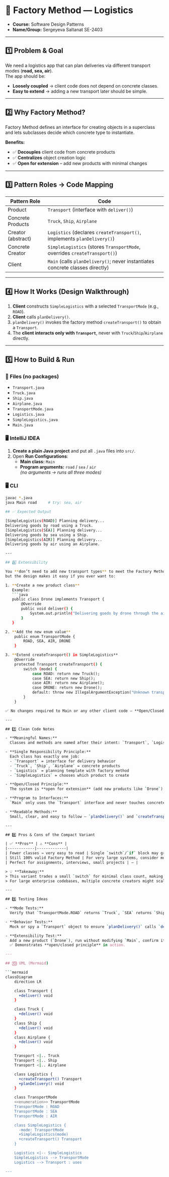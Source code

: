 # 🚚 Factory Method — Logistics 
- **Course:** Software Design Patterns
- **Name/Group:** Sergeyeva Saltanat SE-2403

---

## 1️⃣ Problem & Goal
We need a logistics app that can plan deliveries via different transport modes (**road, sea, air**).  
The app should be:
- **Loosely coupled** → client code does not depend on concrete classes.
- **Easy to extend** → adding a new transport later should be simple.

---

## 2️⃣ Why Factory Method?
Factory Method defines an interface for creating objects in a superclass and lets subclasses decide which concrete type to instantiate.

**Benefits:**
- ✅ **Decouples** client code from concrete products  
- ✅ **Centralizes** object creation logic  
- ✅ **Open for extension** – add new products with minimal changes  

---

## 3️⃣ Pattern Roles → Code Mapping
| **Pattern Role** | **Code** |
|------------------|----------|
| Product          | `Transport` (interface with `deliver()`) |
| Concrete Products| `Truck`, `Ship`, `Airplane` |
| Creator (abstract) | `Logistics` (declares `createTransport()`, implements `planDelivery()`) |
| Concrete Creator | `SimpleLogistics` (stores `TransportMode`, overrides `createTransport()`) |
| Client           | `Main` (calls `planDelivery()`; never instantiates concrete classes directly) |

---

## 4️⃣ How It Works (Design Walkthrough)
1. **Client** constructs `SimpleLogistics` with a selected `TransportMode` (e.g., `ROAD`).  
2. **Client** calls `planDelivery()`.  
3. `planDelivery()` invokes the factory method `createTransport()` to obtain a `Transport`.  
4. The **client interacts only with `Transport`**, never with `Truck`/`Ship`/`Airplane` directly.

---

## 5️⃣ How to Build & Run

### 📌 Files (no packages)
- `Transport.java`  
- `Truck.java`  
- `Ship.java`  
- `Airplane.java`  
- `TransportMode.java`  
- `Logistics.java`  
- `SimpleLogistics.java`  
- `Main.java`  

### 🖥 IntelliJ IDEA
1. **Create a plain Java project** and put all `.java` files into `src/`.
2. Open **Run Configurations**:
   - **Main class:** `Main`
   - **Program arguments:** `road` / `sea` / `air`  
     *(no arguments → runs all three modes)*

### 🖥 CLI
```bash
javac *.java
java Main road     # try: sea, air

## ✅ Expected Output

[SimpleLogistics(ROAD)] Planning delivery...
Delivering goods by road using a Truck.
[SimpleLogistics(SEA)] Planning delivery...
Delivering goods by sea using a Ship.
[SimpleLogistics(AIR)] Planning delivery...
Delivering goods by air using an Airplane.

---

## 6️⃣ Extensibility

You **don’t need to add new transport types** to meet the Factory Method pattern requirement,  
but the design makes it easy if you ever want to:

1. **Create a new product class**  
   Example:  
   ```java
   public class Drone implements Transport {
       @Override
       public void deliver() {
           System.out.println("Delivering goods by drone through the air.");
       }
   }

2. **Add the new enum value**
    public enum TransportMode {
        ROAD, SEA, AIR, DRONE
    }

3. **Extend createTransport() in SimpleLogistics**
    @Override
    protected Transport createTransport() {
        switch (mode) {
            case ROAD: return new Truck();
            case SEA: return new Ship();
            case AIR: return new Airplane();
            case DRONE: return new Drone();
            default: throw new IllegalArgumentException("Unknown transport mode: " + mode);
        }
    }

✅ No changes required to Main or any other client code — **Open/Closed Principle respected.**

---

## 7️⃣ Clean Code Notes

- **Meaningful Names:**  
  Classes and methods are named after their intent: `Transport`, `Logistics`, `createTransport`, `planDelivery`.

- **Single Responsibility Principle:**  
  Each class has exactly one job:
  - `Transport` = interface for delivery behavior  
  - `Truck`, `Ship`, `Airplane` = concrete products  
  - `Logistics` = planning template with factory method  
  - `SimpleLogistics` = chooses which product to create  

- **Open/Closed Principle:**  
  The system is **open for extension** (add new products like `Drone`) but **closed for modification** (no changes to client code).

- **Program to Interfaces:**  
  `Main` only uses the `Transport` interface and never touches concrete classes.

- **Readable Methods:**  
  Small, clear, and easy to follow — `planDelivery()` and `createTransport()` are both short and focused.

---

## 8️⃣ Pros & Cons of the Compact Variant

| ✅ **Pros** | ⚠️ **Cons** |
|------------|-------------|
| Fewer classes → very easy to read | Single `switch`/`if` block may grow large as product count grows |
| Still 100% valid Factory Method | For very large systems, consider multiple creators (e.g. `RoadLogistics`, `SeaLogistics`) |
| Perfect for assignments, interviews, small projects | — |

> 💡 **Takeaway:**  
> This variant trades a small `switch` for minimal class count, making it ideal for learning or small projects.  
> For large enterprise codebases, multiple concrete creators might scale better.

---

## 9️⃣ Testing Ideas

- **Mode Tests:**  
  Verify that `TransportMode.ROAD` returns `Truck`, `SEA` returns `Ship`, and `AIR` returns `Airplane`.

- **Behavior Tests:**  
  Mock or spy a `Transport` object to ensure `planDelivery()` calls `deliver()` exactly once.

- **Extensibility Test:**  
  Add a new product (`Drone`), run without modifying `Main`, confirm it works.  
  ✅ Demonstrates **open/closed principle** in action.

---

## 🔟 UML (Mermaid)

```mermaid
classDiagram
    direction LR

    class Transport {
      +deliver() void
    }

    class Truck {
      +deliver() void
    }
    class Ship {
      +deliver() void
    }
    class Airplane {
      +deliver() void
    }

    Transport <|.. Truck
    Transport <|.. Ship
    Transport <|.. Airplane

    class Logistics {
      +createTransport() Transport
      +planDelivery() void
    }

    class TransportMode
    <<enumeration>> TransportMode
    TransportMode : ROAD
    TransportMode : SEA
    TransportMode : AIR

    class SimpleLogistics {
      -mode: TransportMode
      +SimpleLogistics(mode)
      +createTransport() Transport
    }

    Logistics <|-- SimpleLogistics
    SimpleLogistics --> TransportMode
    Logistics --> Transport : uses

---
